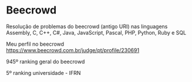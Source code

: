 # Beecrowd
Resolução de problemas do beecrowd (antigo URI) nas linguagens Assembly, C, C++, C#, Java, JavaScript, Pascal, PHP, Python, Ruby e SQL

Meu perfil no beecrowd https://www.beecrowd.com.br/judge/pt/profile/230691

945º ranking geral do beecrowd

5º ranking universidade - IFRN
